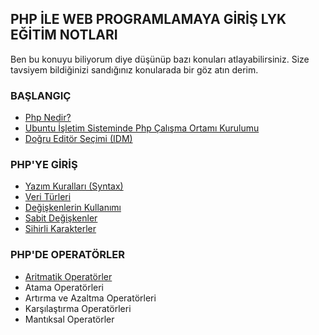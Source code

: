 ## PHP İLE WEB PROGRAMLAMAYA GİRİŞ LYK EĞİTİM NOTLARI

Ben bu konuyu biliyorum diye düşünüp bazı konuları atlayabilirsiniz. Size tavsiyem bildiğinizi sandığınız konularada bir göz atın derim.

### BAŞLANGIÇ

- [Php Nedir?](https://github.com/yeniceri1453/Ubuntu-Php/blob/master/php/php_nedir.md)
- [Ubuntu İşletim Sisteminde Php Çalışma Ortamı Kurulumu](https://github.com/yeniceri1453/Ubuntu-Php)
- [Doğru Editör Seçimi (IDM)](https://github.com/yeniceri1453/Ubuntu-Php/blob/master/php/editor_secimi.md)

### PHP'YE GİRİŞ

- [Yazım Kuralları (Syntax)](https://github.com/yeniceri1453/Ubuntu-Php/blob/master/php/yazim_kurallari.md)
- [Veri Türleri](https://github.com/yeniceri1453/Ubuntu-Php/blob/master/php/veri_turleri.md)
- [Değişkenlerin Kullanımı](https://github.com/yeniceri1453/Ubuntu-Php/blob/master/php/degiskenler.md)
- [Sabit Değişkenler](https://github.com/yeniceri1453/Ubuntu-Php/blob/master/php/sabit_degiskenler.md)
- [Sihirli Karakterler](https://github.com/yeniceri1453/Ubuntu-Php/blob/master/php/sihirli_karakterler.md)

### PHP'DE OPERATÖRLER

- [Aritmatik Operatörler](https://github.com/yeniceri1453/Ubuntu-Php/blob/master/php/aritmatik.md)
- Atama Operatörleri
- Artırma ve Azaltma Operatörleri
- Karşılaştırma Operatörleri
- Mantıksal Operatörler
